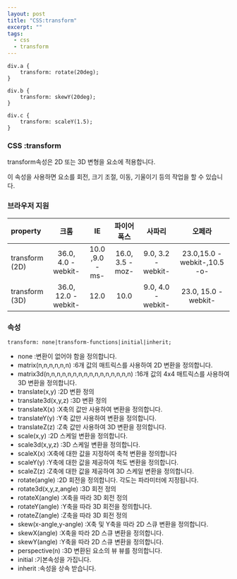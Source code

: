 ```yaml
---
layout: post
title: "CSS:transform"
excerpt: ""
tags: 
  - css
  - transform
---
```


```
div.a {
    transform: rotate(20deg);
}

div.b {
    transform: skewY(20deg);
}

div.c {
    transform: scaleY(1.5);
}
```
### CSS :transform

transform속성은 2D 또는 3D 변형을 요소에 적용합니다. 

이 속성을 사용하면 요소를 회전, 크기 조절, 이동, 기울이기 등의 작업을 할 수 있습니다.

### 브라우저 지원
| property | 크롬 | IE | 파이어폭스 | 사파리 | 오페라 |
|:--------|:--------:|:--------:|:--------:|:--------:|:--------:|
| transform (2D) | 36.0, 4.0 -webkit- | 10.0 ,9.0 -ms- | 16.0, 3.5 -moz- | 9.0, 3.2 -webkit- | 23.0,15.0 -webkit-,10.5 -o- |
| transform (3D) | 36.0, 12.0 -webkit- | 12.0 | 10.0 | 9.0, 4.0 -webkit- | 23.0, 15.0 -webkit- |

### 속성
`transform: none|transform-functions|initial|inherit;`

+ none :변환이 없어야 함을 정의합니다.
+ matrix(n,n,n,n,n,n) :6개 값의 매트릭스를 사용하여 2D 변환을 정의합니다.
+ matrix3d(n,n,n,n,n,n,n,n,n,n,n,n,n,n,n,n) :16개 값의 4x4 매트릭스를 사용하여 3D 변환을 정의합니다.
+ translate(x,y) :2D 변환 정의
+ translate3d(x,y,z) :3D 변환 정의
+ translateX(x) :X축의 값만 사용하여 변환을 정의합니다.
+ translateY(y) :Y축 값만 사용하여 변환을 정의합니다.
+ translateZ(z) :Z축 값만 사용하여 3D 변환을 정의합니다.
+ scale(x,y) :2D 스케일 변환을 정의합니다.
+ scale3d(x,y,z) :3D 스케일 변환을 정의합니다.
+ scaleX(x) :X축에 대한 값을 지정하여 축척 변환을 정의합니다
+ scaleY(y) :Y축에 대한 값을 제공하여 척도 변환을 정의합니다.
+ scaleZ(z) :Z축에 대한 값을 제공하여 3D 스케일 변환을 정의합니다.
+ rotate(angle) :2D 회전을 정의합니다. 각도는 파라미터에 지정됩니다.
+ rotate3d(x,y,z,angle) :3D 회전 정의
+ rotateX(angle) :X축을 따라 3D 회전 정의
+ rotateY(angle) :Y축을 따라 3D 회전을 정의합니다.
+ rotateZ(angle) :Z축을 따라 3D 회전 정의
+ skew(x-angle,y-angle) :X축 및 Y축을 따라 2D 스큐 변환을 정의합니다.
+ skewX(angle) :X축을 따라 2D 스큐 변환을 정의합니다.
+ skewY(angle) :Y축을 따라 2D 스큐 변환을 정의합니다.
+ perspective(n) :3D 변환된 요소의 뷰 뷰를 정의합니다.
+ initial :기본속성을 가집니다.
+ inherit :속성을 상속 받습니다.
